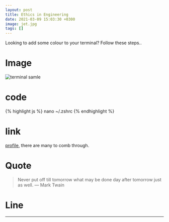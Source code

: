 ```yaml
---
layout: post
title: Ethics in Engineering
date: 2021-03-09 15:03:30 +0300
image: jet.jpg
tags: []
---
```


Looking to add some colour to your terminal? Follow these steps..

# Image

![terminal samle]({{site.baseurl}}/img/posts/terminal.png)

# code

{% highlight js %}
nano ~/.zshrc
{% endhighlight %}

# link

[profile](https://gist.github.com/hernamesbarbara/1937937), there are many to comb through.

# Quote

> Never put off till tomorrow what may be done day after tomorrow just as well. — Mark Twain

# Line

---
